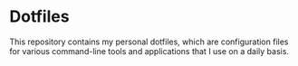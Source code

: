# Dotfiles
This repository contains my personal dotfiles, which are configuration files for various command-line tools and applications that I use on a daily basis.
